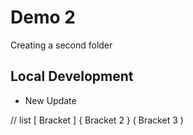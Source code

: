 # Demo 2

Creating a second folder

## Local Development

* New Update

// list
[ Bracket ]
{ Bracket 2 }
( Bracket 3 )


